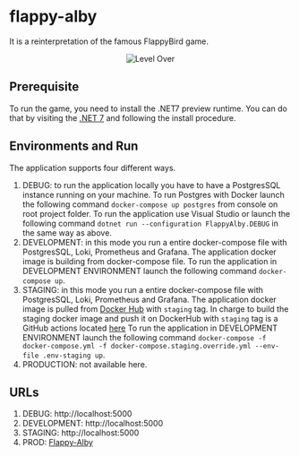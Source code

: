 ﻿# flappy-alby

It is a reinterpretation of the famous FlappyBird game.

<p align="center">
  <img src="https://github.com/albiberto/flappy-alby/blob/main/assets/game.gif" alt="Level Over"/>
</p>

## Prerequisite

To run the game, you need to install the .NET7 preview runtime. 
You can do that by visiting the [.NET 7](https://www.microsoft.com/net/core) and following the install procedure.

## Environments and Run
The application supports four different ways.
1. DEBUG: to run the application locally you have to have a PostgresSQL instance running on your machine.
To run Postgres with Docker launch the following command ```docker-compose up postgres``` from console on root project folder.
To run the application use Visual Studio or launch the following command ```dotnet run --configuration FlappyAlby.DEBUG``` in the same way as above.
2. DEVELOPMENT: in this mode you run a entire docker-compose file with PostgresSQL, Loki, Prometheus and Grafana. 
The application docker image is building from docker-compose file.
To run the application in DEVELOPMENT ENVIRONMENT launch the following command ```docker-compose up```.
3. STAGING: in this mode you run a entire docker-compose file with PostgresSQL, Loki, Prometheus and Grafana. 
The application docker image is pulled from [Docker Hub](https://hub.docker.com/repository/docker/albiberto/flappy-alby) with ```staging``` tag.
In charge to build the staging docker image and push it on DockerHub with ```staging``` tag is a GitHub actions located [here](https://github.com/albiberto/flappy-alby/blob/main/.github/workflows/docker-image.yml)
To run the application in DEVELOPMENT ENVIRONMENT launch the following command ```docker-compose -f docker-compose.yml -f docker-compose.staging.override.yml --env-file .env-staging up```.
4. PRODUCTION: not available here.

## URLs

1. DEBUG: http://localhost:5000
2. DEVELOPMENT: http://localhost:5000
3. STAGING: http://localhost:5000
4. PROD: [Flappy-Alby](https://albiberto.ddns.net/)

